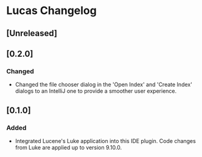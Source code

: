 <!-- Keep a Changelog guide -> https://keepachangelog.com -->

# Lucas Changelog

## [Unreleased]

## [0.2.0]
### Changed
- Changed the file chooser dialog in the 'Open Index' and 'Create Index' dialogs to an IntelliJ one to provide
a smoother user experience.

## [0.1.0]
### Added
- Integrated Lucene's Luke application into this IDE plugin. Code changes from Luke are applied up to version 9.10.0. 
